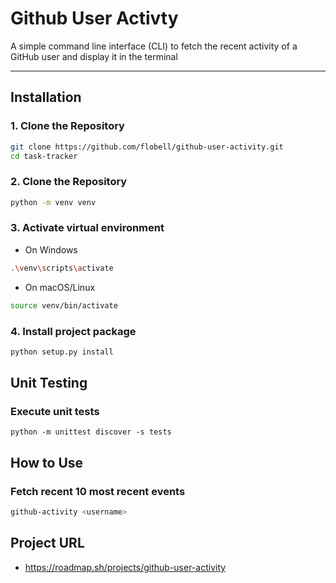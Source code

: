 # Github User Activty
A simple command line interface (CLI) to fetch the recent activity of a GitHub user and display it in the terminal

---

## Installation

### 1. Clone the Repository
```bash
git clone https://github.com/flobell/github-user-activity.git
cd task-tracker
```

### 2. Clone the Repository
```bash
python -m venv venv
```

### 3. Activate virtual environment

- On Windows
```bash
.\venv\scripts\activate
```
- On macOS/Linux
```bash
source venv/bin/activate
```

### 4. Install project package

```bash
python setup.py install
```

## Unit Testing

### Execute unit tests

```
python -m unittest discover -s tests
```

## How to Use

### Fetch recent 10 most recent events
```bash
github-activity <username>
```

## Project URL
- https://roadmap.sh/projects/github-user-activity